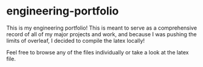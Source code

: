 # engineering-portfolio

This is my engineering portfolio! This is meant to serve as a comprehensive record of all of my major projects and work, and because I was pushing the limits of overleaf, I decided to compile the latex locally!

Feel free to browse any of the files individually or take a look at the latex file. 
